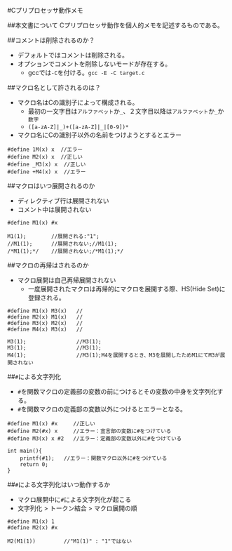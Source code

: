 #Cプリプロセッサ動作メモ

##本文書について
Cプリプロセッサ動作を個人的メモを記述するものである。

##コメントは削除されるのか？
- デフォルトではコメントは削除される。
- オプションでコメントを削除しないモードが存在する。
  - gccでは`-C`を付ける。`gcc -E -C target.c`

##マクロ名として許されるのは？
- マクロ名はCの識別子によって構成される。
  - 最初の一文字目は`アルファベット`か`_`、２文字目以降は`アルファベット`か`_`か`数字`
  - `([a-zA-Z]|_)+([a-zA-Z]|_|[0-9])*`
- マクロ名にCの識別子以外の名前をつけようとするとエラー
```
#define 1M(x) x  //エラー
#define M2(x) x  //正しい
#define _M3(x) x  //正しい
#define +M4(x) x  //エラー
```

##マクロはいつ展開されるのか
- ディレクティブ行は展開されない
- コメント中は展開されない
```
#define M1(x) #x

M1(1);        //展開される:"1";
//M1(1);      //展開されない;//M1(1);
/*M1(1);*/    //展開されない;/*M1(1);*/
```

##マクロの再帰はされるのか
- マクロ展開は自己再帰展開されない
  - 一度展開されたマクロは再帰的にマクロを展開する際、HS(Hide Set)に登録される。
```
#define M1(x) M3(x)   //
#define M2(x) M1(x)   //
#define M3(x) M2(x)   //
#define M4(x) M3(x)   //

M3(1);                //M3(1); 
M3(1);                //M3(1);
M4(1);                //M3(1);M4を展開するとき、M3を展開したためM1にてM3が展開されない
```
  
##`#`による文字列化
- `#`を関数マクロの定義部の変数の前につけるとその変数の中身を文字列化する。
- `#`を関数マクロの定義部の変数以外につけるとエラーとなる。
```
#define M1(x) #x     //正しい
#define M2(#x) x     //エラー：宣言部の変数に#をつけている
#define M3(x) x #2   //エラー：定義部の変数以外に#をつけている

int main(){
    printf(#1);   //エラー：関数マクロ以外に#をつけている
    return 0;
}
```

##`#`による文字列化はいつ動作するか
- マクロ展開中に`#`による文字列化が起こる
- 文字列化 > トークン結合 > マクロ展開の順

```
#define M1(x) 1     
#define M2(x) #x     

M2(M1(1))         //"M1(1)" : "1"ではない
```



